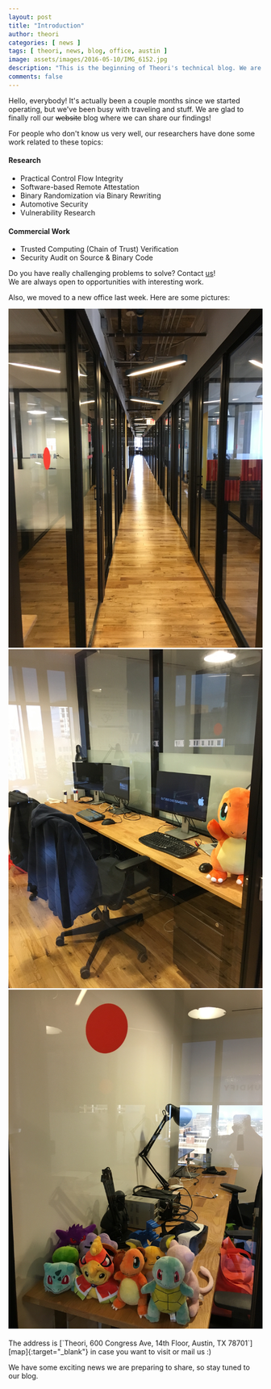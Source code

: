 ```yaml
---
layout: post
title: "Introduction"
author: theori
categories: [ news ]
tags: [ theori, news, blog, office, austin ]
image: assets/images/2016-05-10/IMG_6152.jpg
description: "This is the beginning of Theori's technical blog. We are excited to share knowledge we gained through our research."
comments: false
---
```


Hello, everybody! It's actually been a couple months since we started operating, but we've been busy with traveling and stuff.
We are glad to finally roll our <s>website</s> blog where we can share our findings!

For people who don't know us very well, our researchers have done some work related to these topics:

#### Research
* Practical Control Flow Integrity
* Software-based Remote Attestation
* Binary Randomization via Binary Rewriting
* Automotive Security
* Vulnerability Research

#### Commercial Work
* Trusted Computing (Chain of Trust) Verification
* Security Audit on Source &amp; Binary Code

Do you have really challenging problems to solve? Contact <a href="mailto:contact@theori.io">us</a>!<br>
We are always open to opportunities with interesting work.


Also, we moved to a new office last week. Here are some pictures:

<img src="/assets/images/2016-05-10/IMG_6143.jpg">
<br>
<div class="row justify-content-between">
<div class="col-md-6">
<img src="/assets/images/2016-05-10/IMG_6149.jpg">
</div>
<div class="col-md-6">
<img src="/assets/images/2016-05-10/IMG_6153.jpg">
</div>
</div>

<br />

<div markdown="1">
The address is [`Theori, 600 Congress Ave, 14th Floor, Austin, TX 78701`][map]{:target="_blank"} in case you want to visit or mail us :)

We have some exciting news we are preparing to share, so stay tuned to our blog.

[map]: https://goo.gl/maps/Yz5amgknNCq

</div>